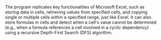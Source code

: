 The program replicates key functionalities of Microsoft Excel, such as storing data in cells, 
retrieving values from specified cells, and copying single or multiple cells within a specified range, just like Excel.
It can also store formulas in cells and detect when a cell's value cannot be determined 
(e.g., when a formula references a cell involved in a cyclic dependency) using a recursive Depth-First Search (DFS) algorithm.
